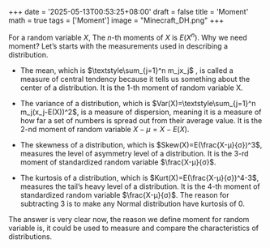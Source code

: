 +++
date = '2025-05-13T00:53:25+08:00'
draft = false
title = 'Moment'
math = true
tags = ['Moment']
image = "Minecraft_DH.png"
+++

For a random variable $X$, The $n$-th moments of $X$ is $E(X^n)$. Why we need moment? Let’s starts with the measurements used in describing a distribution.
- The mean, which is $\textstyle\sum_{j=1}^n m_jx_j$ , is called a measure of central tendency because it tells us something about the center of a distribution. It is the $1$-th moment of random variable X.

- The variance of a distribution, which is $Var(X)=\textstyle\sum_{j=1}^n m_j(x_j-E(X))^2$, is a measure of dispersion, meaning it is a measure of how far a set of numbers is spread out from their average value. It is the $2$-nd moment of random variable $X-μ=X-E(X)$. 

- The skewness of a distribution, which is $Skew(X)=E(\frac{X-μ}{σ})^3$, measures the level of asymmetry level of a distribution. It is the $3$-rd moment of standardized random variable $\frac{X-μ}{σ}$.

- The kurtosis of a distribution, which is $Kurt(X)=E(\frac{X-μ}{σ})^4-3$, measures the tail’s heavy level of a distribution. It is the $4$-th moment of standardized random variable $\frac{X-μ}{σ}$. The reason for subtracting 3 is to make any Normal distribution have kurtosis of 0. 

The answer is very clear now, the reason we define moment for random variable is, it could be used to measure and compare the characteristics of distributions.